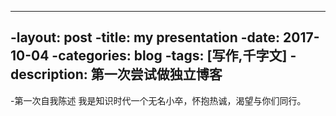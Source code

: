 ----
-layout: post
-title: my presentation
-date: 2017-10-04
-categories: blog
-tags: [写作,千字文]
-description: 第一次尝试做独立博客
----
-第一次自我陈述
我是知识时代一个无名小卒，怀抱热诚，渴望与你们同行。

